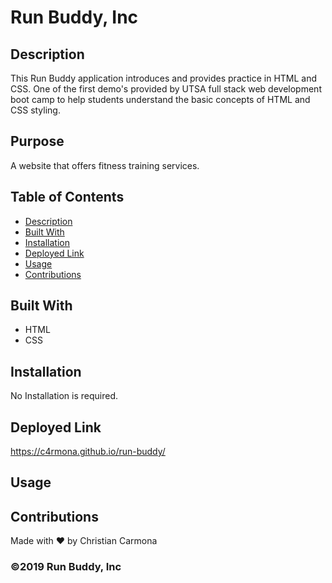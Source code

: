 # Run Buddy, Inc



## Description
This Run Buddy application introduces and provides practice in HTML and CSS. One of the first demo's provided by UTSA full stack web development boot camp to help students understand the basic concepts of HTML and CSS styling.

## Purpose
A website that offers fitness training services. 

## Table of Contents
- [Description](#Description)
- [Built With](#Built-With)
- [Installation](#Installation)
- [Deployed Link](#Deployed-Link)
- [Usage](#Usage)
- [Contributions](#Contributions)

## Built With
* HTML
* CSS

## Installation
No Installation is required.

## Deployed Link
https://c4rmona.github.io/run-buddy/

## Usage

## Contributions
Made with ❤️ by Christian Carmona

### ©️2019 Run Buddy, Inc 
